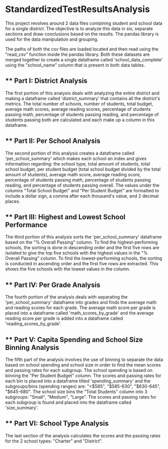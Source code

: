 # StandardizedTestResultsAnalysis

This project revolves around 2 data files containing student and school data for a single district. The objective is to analyze this data in six, separate sections and draw conclusions based on the results. The pandas library is used for the data manipulation and grouping.

The paths of both the csv files are loaded located and then read using the "read_csv" function inside the pandas library. Both these datasets are merged together to create a single dataframe called 'school_data_complete' using the "school_name" column that is present in both data tables. 


## ** Part I: District Analysis
The first portion of this analysis deals with analyzing the entire district and making a dataframe called 'district_summary' that contains all the district's metrics. The total number of schools, number of students, total budget, average math scores, average reading scores, percentage of students passing math, percentage of students passing reading, and percentage of students passing both are calculated and each make up a column in this dataframe. 

## ** Part II: Per School Analysis
The second portion of this analysis creates a dataframe called 'per_school_summary' which makes each school an index and gives informatiion regarding: the school type, total amount of students, total school budget, per student budget (total school budget divided by the total amount of students), average math score, average reading score, percentage of students passing math, percentage of students passing reading, and percentage of students passing overall. The values under the columns "Total School Budget" and "Per Student Budget" are formatted to include a dollar sign, a comma after each thousand's value, and 2 decimal places. 

## ** Part III: Highest and Lowest School Performance
The third portion of this analysis sorts the 'per_school_summary' dataframe based on the "% Overall Passing" column. To find the highest-performing schools, the sorting is done in descending order and the first five rows are isolated to give the top five schools with the highest values in the "% Overall Passing" column. To find the lowest-performing schools, the sorting is conducted in ascending order and the first five rows are extracted. This shows the five schools with the lowest values in the column. 

## ** Part IV: Per Grade Analysis
The fourth portion of the analysis deals with separating the 'per_school_summary' dataframe into grades and finds the average math and reading scores for each grade. The average math score per grade is placed into a dataframe called 'math_scores_by_grade' and the average reading score per grade is added into a dataframe called 'reading_scores_by_grade'.

## ** Part V: Capita Spending and School Size Binning Analysis 
The fifth part of the analysis involves the use of binning to separate the data based on school spending and school size in order to find the mean scores and passing rates for each subgroup. The school spending is based on binning the "Per Student Budget" column. The scores and passing rates for each bin is placed into a dataframe titled 'spending_summary' and the subgroups/bins (spending ranges) are: "<$585", "$585-630", "$630-645", "$645-680". The school size bins the "Total Students" column into 3 subgroups: "Small", "Medium", "Large". The scores and passing rates for each subgroup is found and placed into the dataframe called 'size_summary'. 

## ** Part VI: School Type Analysis
The last section of the analysis calculates the scores and the passing rates for the 2 school types: "Charter" and "District".  
